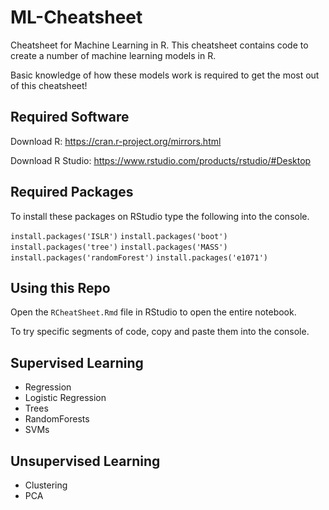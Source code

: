 # ML-Cheatsheet
Cheatsheet for Machine Learning in R. This cheatsheet contains code to create a number of machine learning models in R.

Basic knowledge of how these models work is required to get the most out of this cheatsheet!

## Required Software

Download R: https://cran.r-project.org/mirrors.html

Download R Studio: https://www.rstudio.com/products/rstudio/#Desktop

## Required Packages

To install these packages on RStudio type the following into the console.

`install.packages('ISLR')`
`install.packages('boot')`
`install.packages('tree')`
`install.packages('MASS')`
`install.packages('randomForest')`
`install.packages('e1071')`

## Using this Repo

Open the `RCheatSheet.Rmd` file in RStudio to open the entire notebook.

To try specific segments of code, copy and paste them into the console.

## Supervised Learning

* Regression
* Logistic Regression
* Trees
* RandomForests
* SVMs

## Unsupervised Learning

* Clustering
* PCA
